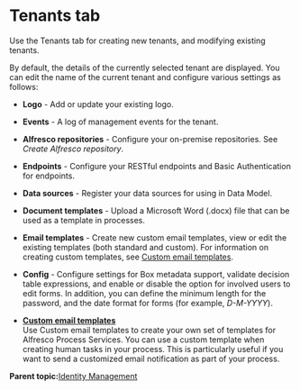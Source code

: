 # Tenants tab

Use the Tenants tab for creating new tenants, and modifying existing tenants.

By default, the details of the currently selected tenant are displayed. You can edit the name of the current tenant and configure various settings as follows:

-   **Logo** - Add or update your existing logo.

-   **Events** - A log of management events for the tenant.

-   **Alfresco repositories** - Configure your on-premise repositories. See *Create Alfresco repository*.

-   **Endpoints** - Configure your RESTful endpoints and Basic Authentication for endpoints.

-   **Data sources** - Register your data sources for using in Data Model.

-   **Document templates** - Upload a Microsoft Word \(.docx\) file that can be used as a template in processes.

-   **Email templates** - Create new custom email templates, view or edit the existing templates \(both standard and custom\). For information on creating custom templates, see [Custom email templates](custom_email_templates.md).

-   **Config** - Configure settings for Box metadata support, validate decision table expressions, and enable or disable the option for involved users to edit forms. In addition, you can define the minimum length for the password, and the date format for forms \(for example, *D-M-YYYY*\).


-   **[Custom email templates](../topics/custom_email_templates.md)**  
Use Custom email templates to create your own set of templates for Alfresco Process Services. You can use a custom template when creating human tasks in your process. This is particularly useful if you want to send a customized email notification as part of your process.

**Parent topic:**[Identity Management](../topics/identity_management.md)

